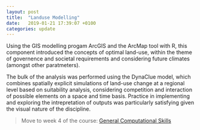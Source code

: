 ```yaml
---
layout: post
title:  "Landuse Modelling"
date:   2019-01-21 17:39:07 +0100
categories: update
---
```

Using the GIS modelling progam ArcGIS and the ArcMap tool with R, this component introduced the concepts of optimal land-use, within the theme of governence and societal requirements and considering future climates (amongst other paratmeters).

The bulk of the analysis was performed using the DynaClue model, which combines spatially explicit simulations of land-use change at a regional level based on suitability analysis, considering competition and interaction of possible elements on a space and time basis.  Practice in implementing and exploring the intrepretation of outputs was particularly satisfying given the visual nature of the discipline.


>Move to week 4 of the course: [General Computational Skills](http://localhost:4000/julia_aml/update/2019/01/28/Gen-Comp-Skills.html)
